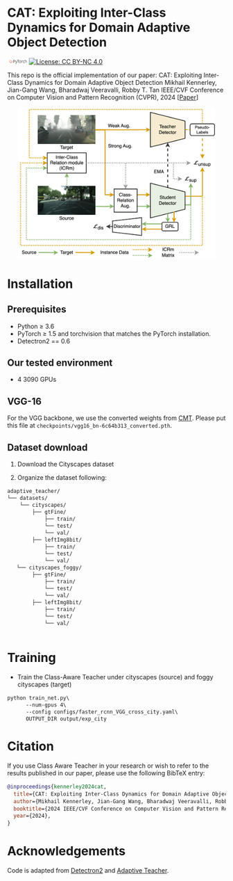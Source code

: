 # CAT: Exploiting Inter-Class Dynamics for Domain Adaptive Object Detection

<img src="pytorch-logo-dark.png" width="10%">[![License: CC BY-NC 4.0](https://img.shields.io/badge/License-CC%20BY--NC%204.0-lightgrey.svg)](https://creativecommons.org/licenses/by-nc/4.0/) 

This repo is the official implementation of our paper:
CAT: Exploiting Inter-Class Dynamics for Domain Adaptive Object Detection
Mikhail Kennerley, Jian-Gang Wang, Bharadwaj Veeravalli, Robby T. Tan
IEEE/CVF Conference on Computer Vision and Pattern Recognition (CVPR), 2024
[[Paper](https://arxiv.org/abs/2403.19278)]


<p align="center">
<img src="pipeline.png" width="90%">
</p>

# Installation

## Prerequisites

- Python ≥ 3.6
- PyTorch ≥ 1.5 and torchvision that matches the PyTorch installation.
- Detectron2 == 0.6 

## Our tested environment

- 4 3090 GPUs

## VGG-16
For the VGG backbone, we use the converted weights from [CMT](https://github.com/Shengcao-Cao/CMT/tree/main). Please put this file at `checkpoints/vgg16_bn-6c64b313_converted.pth`.

## Dataset download

1. Download the Cityscapes dataset

2. Organize the dataset following:

```shell
adaptive_teacher/
└── datasets/
    └── cityscapes/
        ├── gtFine/
            ├── train/
            └── test/
            └── val/
        ├── leftImg8bit/
            ├── train/
            └── test/
            └── val/
   └── cityscapes_foggy/
        ├── gtFine/
            ├── train/
            └── test/
            └── val/
        ├── leftImg8bit/
            ├── train/
            └── test/
            └── val/
    
```

# Training

- Train the Class-Aware Teacher under cityscapes (source) and foggy cityscapes (target)

```shell
python train_net.py\
      --num-gpus 4\
      --config configs/faster_rcnn_VGG_cross_city.yaml\
      OUTPUT_DIR output/exp_city
```

# Citation
If you use Class Aware Teacher in your research or wish to refer to the results published in our paper, please use the following BibTeX entry:
```BibTeX
@inproceedings{kennerley2024cat,
  title={CAT: Exploiting Inter-Class Dynamics for Domain Adaptive Object Detection},
  author={Mikhail Kennerley, Jian-Gang Wang, Bharadwaj Veeravalli, Robby T. Tan},
  booktitle={2024 IEEE/CVF Conference on Computer Vision and Pattern Recognition (CVPR)},
  year={2024},
}
```

# Acknowledgements
Code is adapted from [Detectron2](https://github.com/facebookresearch/detectron2) and [Adaptive Teacher](https://github.com/facebookresearch/adaptive_teacher).
